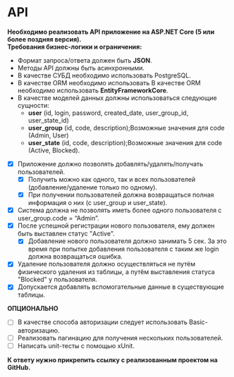# API

**Необходимо реализовать API приложение на ASP.NET Core (5 или более поздняя версия).**</br>
**Требования бизнес-логики и ограничения:**

- Формат запроса/ответа должен быть **JSON**.
- Методы API должны быть асинхронными.
- В качестве СУБД необходимо использовать PostgreSQL.
- В качестве ORM необходимо использовать В качестве ORM необходимо использовать **EntityFrameworkCore**.
- В качестве моделей данных должны использоваться следующие сущности:
    - **user** (id, login, password, created_date, user_group_id, user_state_id)
    - **user_group** (id, code, description);Возможные значения для code (Admin, User)
    - **user_state** (id, code, description);Возможные значения для code (Active, Blocked).

- [x] Приложение должно позволять добавлять/удалять/получать пользователей. 
    - [x] Получить можно как одного, так и всех пользователей (добавление/удаление только по одному). 
    - [x] При получении пользователей должна возвращаться полная информация о них (с user_group и user_state).
- [x] Система должна не позволять иметь более одного пользователя с user_group.code = “Admin”.
- [x] После успешной регистрации нового пользователя, ему должен быть выставлен статус "Active". 
    - [x] Добавление нового пользователя должно занимать 5 сек. За это время при попытке добавления пользователя с таким же login должна возвращаться ошибка.
- [x] Удаление пользователя должно осуществляться не путём физического удаления из таблицы, а путём выставления статуса "Blocked" у пользователя.
- [x] Допускается добавлять вспомогательные данные в существующие таблицы.

**ОПЦИОНАЛЬНО**

- [ ] В качестве способа авторизации следует использовать Basic-авторизацию.
- [ ] Реализовать пагинацию для получения нескольких пользователей.
- [ ] Написать unit-тесты с помощью xUnit.

**К ответу нужно прикрепить ссылку с реализованным проектом на GitHub.**

